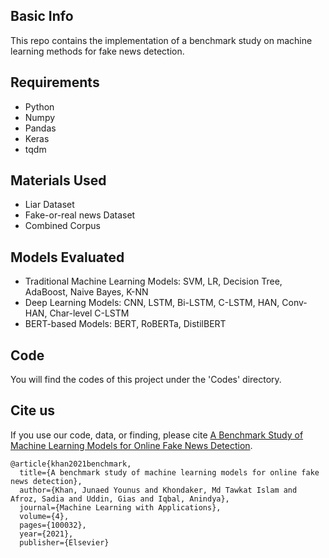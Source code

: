 ## Basic Info
This repo contains the implementation of a benchmark study on machine learning methods for fake news detection. 

## Requirements
* Python
* Numpy
* Pandas
* Keras
* tqdm

## Materials Used
* Liar Dataset
* Fake-or-real news Dataset
* Combined Corpus

## Models Evaluated
* Traditional Machine Learning Models: SVM, LR, Decision Tree, AdaBoost, Naive Bayes, K-NN
* Deep Learning Models: CNN, LSTM, Bi-LSTM, C-LSTM, HAN, Conv-HAN, Char-level C-LSTM
* BERT-based Models: BERT, RoBERTa, DistilBERT

## Code
You will find the codes of this project under the 'Codes' directory.

## Cite us
If you use our code, data, or finding, please cite [A Benchmark Study of Machine Learning Models for Online Fake News Detection](https://doi.org/10.1016/j.mlwa.2021.100032).
```
@article{khan2021benchmark,
  title={A benchmark study of machine learning models for online fake news detection},
  author={Khan, Junaed Younus and Khondaker, Md Tawkat Islam and Afroz, Sadia and Uddin, Gias and Iqbal, Anindya},
  journal={Machine Learning with Applications},
  volume={4},
  pages={100032},
  year={2021},
  publisher={Elsevier}
```
